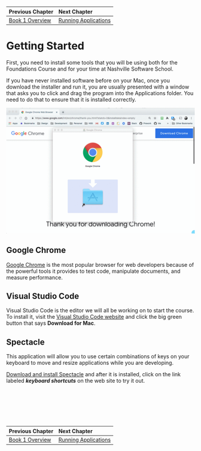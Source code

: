 | Previous Chapter | Next Chapter |
| :------------- |:-------------|
| [Book 1 Overview](../README.md) | [Running Applications](./RUNNING_APPS_MAC.md) |

# Getting Started

First, you need to install some tools that you will be using both for the Foundations Course and for your time at Nashville Software School.

If you have never installed software before on your Mac, once you download the installer and run it, you are usually presented with a window that asks you to click and drag the program into the Applications folder. You need to do that to ensure that it is installed correctly.

![Installing Chrome](./images/nHbbyljpog.gif)

## Google Chrome

[Google Chrome](https://www.google.com/chrome/browser/desktop/index.html) is the most popular browser for web developers because of the powerful tools it provides to test code, manipulate documents, and measure performance.

## Visual Studio Code

Visual Studio Code is the editor we will all be working on to start the course. To install it, visit the [Visual Studio Code website](https://code.visualstudio.com) and click the big green button that says **Download for Mac**.

## Spectacle

This application will allow you to use certain combinations of keys on your keyboard to move and resize applications while you are developing.

[Download and install Spectacle](https://www.spectacleapp.com) and after it is installed, click on the link labeled _**keyboard shortcuts**_ on the web site to try it out.

<br/>
<br/>
<br/>
<br/>
<br/>

| Previous Chapter | Next Chapter |
| :------------- |:-------------|
| [Book 1 Overview](../README.md) | [Running Applications](./RUNNING_APPS_MAC.md) |
